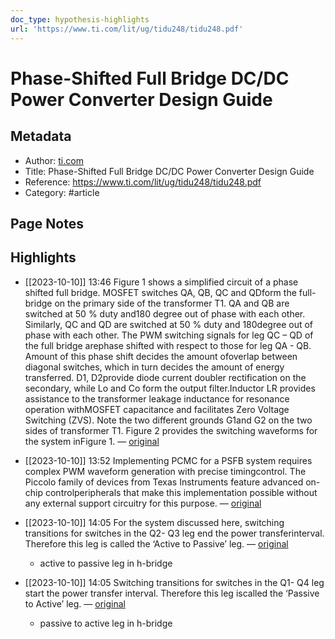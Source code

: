 ```yaml
---
doc_type: hypothesis-highlights
url: 'https://www.ti.com/lit/ug/tidu248/tidu248.pdf'
---
```


# Phase-Shifted Full Bridge DC/DC Power Converter Design Guide

## Metadata
- Author: [ti.com]()
- Title: Phase-Shifted Full Bridge DC/DC Power Converter Design Guide
- Reference: https://www.ti.com/lit/ug/tidu248/tidu248.pdf
- Category: #article

## Page Notes
## Highlights
- [[2023-10-10]] 13:46 Figure 1 shows a simplified circuit of a phase shifted full bridge. MOSFET switches QA, QB, QC and QDform the full-bridge on the primary side of the transformer T1. QA and QB are switched at 50 % duty and180 degree out of phase with each other. Similarly, QC and QD are switched at 50 % duty and 180degree out of phase with each other. The PWM switching signals for leg QC – QD of the full bridge arephase shifted with respect to those for leg QA - QB. Amount of this phase shift decides the amount ofoverlap between diagonal switches, which in turn decides the amount of energy transferred. D1, D2provide diode current doubler rectification on the secondary, while Lo and Co form the output filter.Inductor LR provides assistance to the transformer leakage inductance for resonance operation withMOSFET capacitance and facilitates Zero Voltage Switching (ZVS). Note the two different grounds G1and G2 on the two sides of transformer T1. Figure 2 provides the switching waveforms for the system inFigure 1. — [original](https://hyp.is/nGmRDmdiEe6pMtNV2_BzpQ/www.ti.com/lit/ug/tidu248/tidu248.pdf)


- [[2023-10-10]] 13:52 Implementing PCMC for a PSFB system requires complex PWM waveform generation with precise timingcontrol. The Piccolo family of devices from Texas Instruments feature advanced on-chip controlperipherals that make this implementation possible without any external support circuitry for this purpose. — [original](https://hyp.is/hV2PoGdjEe6R4nPAQAmfog/www.ti.com/lit/ug/tidu248/tidu248.pdf)


- [[2023-10-10]] 14:05 For the system discussed here, switching transitions for switches in the Q2- Q3 leg end the power transferinterval. Therefore this leg is called the ‘Active to Passive’ leg. — [original](https://hyp.is/Q5xurmdlEe6KVWN5q5oazQ/www.ti.com/lit/ug/tidu248/tidu248.pdf)
    - active to passive leg in h-bridge

- [[2023-10-10]] 14:05 Switching transitions for switches in the Q1- Q4 leg start the power transfer interval. Therefore this leg iscalled the ‘Passive to Active’ leg. — [original](https://hyp.is/S-DVFGdlEe6WN4NbV_g1FQ/www.ti.com/lit/ug/tidu248/tidu248.pdf)
    - passive to active leg in h-bridge



